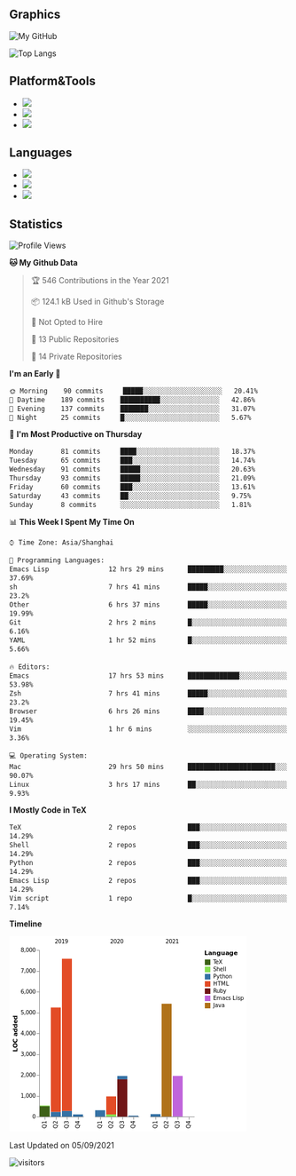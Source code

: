 ## Graphics

![My GitHub](https://github-readme-stats.vercel.app/api?username=SteamedFish&count_private=true&show_icons=true&theme=buefy&include_all_commits=false)

![Top Langs](https://github-readme-stats.vercel.app/api/top-langs/?username=SteamedFish&theme=buefy&hide=ruby&count_private=true&show_icons=true&layout=compact)

## Platform&Tools

* [![](https://img.shields.io/badge/ArchLinux--purple?style=flat-square&logo=ArchLinux)](https://www.archlinux.org/)
* [![](https://img.shields.io/badge/Gentoo-testing-purple?style=flat-square&logo=Gentoo)](https://www.gentoo.org/)
* [![](https://img.shields.io/badge/Doom%20Emacs-28-blue?style=flat-square&logo=Gnu%20emacs&logoColor=white)](https://www.gnu.org/software/emacs/)

## Languages

* [![](https://img.shields.io/badge/-Python-3776AB?style=flat-square&logo=python&logoColor=white)](https://www.python.org/)
* [![](https://img.shields.io/badge/-Bash-00ADD8?style=flat-square&logo=Gnu-bash&logoColor=white)](https://www.gnu.org/software/bash/)
* [![](https://img.shields.io/badge/-Go-00ADD8?style=flat-square&logo=go&logoColor=white)](https://golang.org/)

## Statistics

<!--START_SECTION:waka-->
![Profile Views](http://img.shields.io/badge/Profile%20Views-14-blue)

**🐱 My Github Data** 

> 🏆 546 Contributions in the Year 2021
 > 
> 📦 124.1 kB Used in Github's Storage 
 > 
> 🚫 Not Opted to Hire
 > 
> 📜 13 Public Repositories 
 > 
> 🔑 14 Private Repositories  
 > 
**I'm an Early 🐤** 

```text
🌞 Morning    90 commits     █████░░░░░░░░░░░░░░░░░░░░   20.41% 
🌆 Daytime    189 commits    ██████████░░░░░░░░░░░░░░░   42.86% 
🌃 Evening    137 commits    ███████░░░░░░░░░░░░░░░░░░   31.07% 
🌙 Night      25 commits     █░░░░░░░░░░░░░░░░░░░░░░░░   5.67%

```
📅 **I'm Most Productive on Thursday** 

```text
Monday       81 commits     ████░░░░░░░░░░░░░░░░░░░░░   18.37% 
Tuesday      65 commits     ███░░░░░░░░░░░░░░░░░░░░░░   14.74% 
Wednesday    91 commits     █████░░░░░░░░░░░░░░░░░░░░   20.63% 
Thursday     93 commits     █████░░░░░░░░░░░░░░░░░░░░   21.09% 
Friday       60 commits     ███░░░░░░░░░░░░░░░░░░░░░░   13.61% 
Saturday     43 commits     ██░░░░░░░░░░░░░░░░░░░░░░░   9.75% 
Sunday       8 commits      ░░░░░░░░░░░░░░░░░░░░░░░░░   1.81%

```


📊 **This Week I Spent My Time On** 

```text
⌚︎ Time Zone: Asia/Shanghai

💬 Programming Languages: 
Emacs Lisp               12 hrs 29 mins      █████████░░░░░░░░░░░░░░░░   37.69% 
sh                       7 hrs 41 mins       █████░░░░░░░░░░░░░░░░░░░░   23.2% 
Other                    6 hrs 37 mins       █████░░░░░░░░░░░░░░░░░░░░   19.99% 
Git                      2 hrs 2 mins        █░░░░░░░░░░░░░░░░░░░░░░░░   6.16% 
YAML                     1 hr 52 mins        █░░░░░░░░░░░░░░░░░░░░░░░░   5.66%

🔥 Editors: 
Emacs                    17 hrs 53 mins      █████████████░░░░░░░░░░░░   53.98% 
Zsh                      7 hrs 41 mins       █████░░░░░░░░░░░░░░░░░░░░   23.2% 
Browser                  6 hrs 26 mins       ████░░░░░░░░░░░░░░░░░░░░░   19.45% 
Vim                      1 hr 6 mins         ░░░░░░░░░░░░░░░░░░░░░░░░░   3.36%

💻 Operating System: 
Mac                      29 hrs 50 mins      ██████████████████████░░░   90.07% 
Linux                    3 hrs 17 mins       ██░░░░░░░░░░░░░░░░░░░░░░░   9.93%

```

**I Mostly Code in TeX** 

```text
TeX                      2 repos             ███░░░░░░░░░░░░░░░░░░░░░░   14.29% 
Shell                    2 repos             ███░░░░░░░░░░░░░░░░░░░░░░   14.29% 
Python                   2 repos             ███░░░░░░░░░░░░░░░░░░░░░░   14.29% 
Emacs Lisp               2 repos             ███░░░░░░░░░░░░░░░░░░░░░░   14.29% 
Vim script               1 repo              █░░░░░░░░░░░░░░░░░░░░░░░░   7.14%

```


**Timeline**

![Chart not found](https://raw.githubusercontent.com/SteamedFish/SteamedFish/master/charts/bar_graph.png) 


 Last Updated on 05/09/2021
<!--END_SECTION:waka-->

![visitors](https://visitor-badge.laobi.icu/badge?page_id=SteamedFish.SteamedFish)
